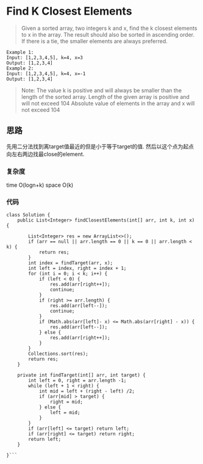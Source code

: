 # Find K Closest Elements
> Given a sorted array, two integers k and x, find the k closest elements to x in the array. The result should also be sorted in ascending order. If there is a tie, the smaller elements are always preferred.

	Example 1:
	Input: [1,2,3,4,5], k=4, x=3
	Output: [1,2,3,4]
	Example 2:
	Input: [1,2,3,4,5], k=4, x=-1
	Output: [1,2,3,4]
	
> Note:
> The value k is positive and will always be smaller than the length of the sorted array.
> Length of the given array is positive and will not exceed 104
> Absolute value of elements in the array and x will not exceed 104

## 思路
先用二分法找到离target值最近的但是小于等于target的值. 然后以这个点为起点向左右两边找最close的element.

### 复杂度
time O(logn+k) space O(k)
### 代码
```
class Solution {
    public List<Integer> findClosestElements(int[] arr, int k, int x) {
        
        List<Integer> res = new ArrayList<>();
        if (arr == null || arr.length == 0 || k == 0 || arr.length < k) {
            return res;
        }
        int index = findTarget(arr, x);
        int left = index, right = index + 1;
        for (int i = 0; i < k; i++) {
            if (left < 0) {
                res.add(arr[right++]);
                continue;
            }
            if (right >= arr.length) {
                res.add(arr[left--]);
                continue;
            }
            if (Math.abs(arr[left]- x) <= Math.abs(arr[right] - x)) {
                res.add(arr[left--]);
            } else {
                res.add(arr[right++]);
            }
        }
        Collections.sort(res);
        return res;
    }
    
    private int findTarget(int[] arr, int target) {
        int left = 0, right = arr.length -1;
        while (left + 1 < right) {
            int mid = left + (right - left) /2;
            if (arr[mid] > target) {
                right = mid;
            } else {
                left = mid;
            }
        }
        if (arr[left] <= target) return left;
        if (arr[right] <= target) return right;
        return left;
    }
    
}```